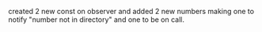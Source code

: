 created 2 new const on observer and added 2 new numbers making one to notify "number not in directory" and one to be on call.

